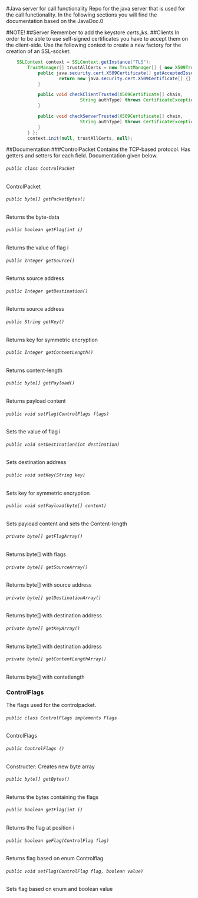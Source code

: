 #Java server for call functionality
Repo for the java server that is used for the call functionality.
In the following sections you will find the documentation based on the JavaDoc.0

#NOTE!
##Server
Remember to add the keystore *certs.jks*.
##Clients
In order to be able to use self-signed certificates you have to accept them on the client-side.
Use the following context to create a new factory for the creation of an SSL-socket:
```java
    SSLContext context = SSLContext.getInstance("TLS");
        TrustManager[] trustAllCerts = new TrustManager[] { new X509TrustManager() {
            public java.security.cert.X509Certificate[] getAcceptedIssuers() {
                    return new java.security.cert.X509Certificate[] {};
            }

            public void checkClientTrusted(X509Certificate[] chain,
                            String authType) throws CertificateException {
            }

            public void checkServerTrusted(X509Certificate[] chain,
                            String authType) throws CertificateException {
            }
        } };
        context.init(null, trustAllCerts, null);
```
##Documentation
###ControlPacket
Contains the TCP-based protocol. Has getters and setters for each field. Documentation given below.

###### `public class ControlPacket` 

ControlPacket

###### `public byte[] getPacketBytes()`

Returns the byte-data

###### `public boolean getFlag(int i)`

Returns the value of flag i

###### `public Integer getSource()`

Returns source address

###### `public Integer getDestination()`

Returns source address

###### `public String getKey()`

Returns key for symmetric encryption

###### `public Integer getContentLength()`

Returns content-length

###### `public byte[] getPayload()`

Returns payload content

###### `public void setFlag(ControlFlags flags)`

Sets the value of flag i

###### `public void setDestination(int destination)`

Sets destination address

###### `public void setKey(String key)`

Sets key for symmetric encryption

###### `public void setPayload(byte[] content)`

Sets payload content and sets the Content-length

###### `private byte[] getFlagArray()`

Returns byte[] with flags

###### `private byte[] getSourceArray()`

Returns byte[] with source address

###### `private byte[] getDestinationArray()`

Returns byte[] with destination address

###### `private byte[] getKeyArray()`

Returns byte[] with destination address

###### `private byte[] getContentLengthArray()`

Returns byte[] with contetlength


### ControlFlags
The flags used for the controlpacket. 

###### `public class ControlFlags implements Flags`

ControlFlags

###### `public ControlFlags ()`

Constructer: Creates new byte array

###### `public byte[] getBytes()`

Returns the bytes containing the flags

###### `public boolean getFlag(int i)`

Returns the flag at position i

###### `public boolean geFlag(ControlFlag flag)`

Returns flag based on enum Controlflag

###### `public void setFlag(ControlFlag flag, boolean value)`

Sets flag based on enum and boolean value
